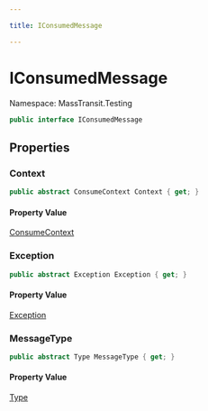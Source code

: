 ```yaml
---

title: IConsumedMessage

---
```


# IConsumedMessage

Namespace: MassTransit.Testing

```csharp
public interface IConsumedMessage
```

## Properties

### **Context**

```csharp
public abstract ConsumeContext Context { get; }
```

#### Property Value

[ConsumeContext](../../masstransit-abstractions/masstransit/consumecontext)<br/>

### **Exception**

```csharp
public abstract Exception Exception { get; }
```

#### Property Value

[Exception](https://learn.microsoft.com/en-us/dotnet/api/system.exception)<br/>

### **MessageType**

```csharp
public abstract Type MessageType { get; }
```

#### Property Value

[Type](https://learn.microsoft.com/en-us/dotnet/api/system.type)<br/>

